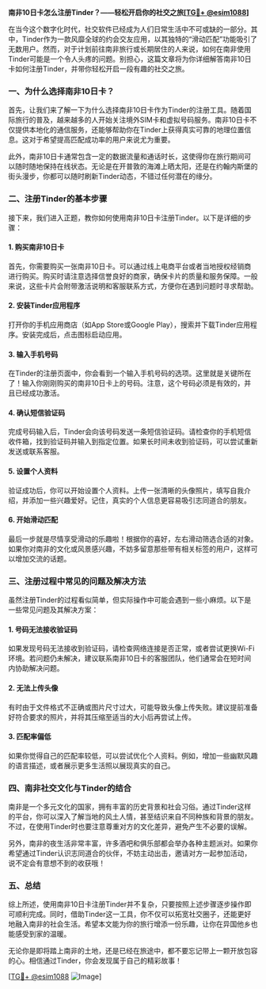 **南非10日卡怎么注册Tinder？——轻松开启你的社交之旅[[TG💪+ @esim1088](https://t.me/s/esim1088)]**

在当今这个数字化时代，社交软件已经成为人们日常生活中不可或缺的一部分。其中，Tinder作为一款风靡全球的约会交友应用，以其独特的“滑动匹配”功能吸引了无数用户。然而，对于计划前往南非旅行或长期居住的人来说，如何在南非使用Tinder可能是一个令人头疼的问题。别担心，这篇文章将为你详细解答南非10日卡如何注册Tinder，并带你轻松开启一段有趣的社交之旅。

### **一、为什么选择南非10日卡？**

首先，让我们来了解一下为什么选择南非10日卡作为Tinder的注册工具。随着国际旅行的普及，越来越多的人开始关注境外SIM卡和虚拟号码服务。南非10日卡不仅提供本地化的通信服务，还能够帮助你在Tinder上获得真实可靠的地理位置信息。这对于希望提高匹配成功率的用户来说尤为重要。

此外，南非10日卡通常包含一定的数据流量和通话时长，这使得你在旅行期间可以随时随地保持在线状态。无论是在开普敦的海滩上晒太阳，还是在约翰内斯堡的街头漫步，你都可以随时刷新Tinder动态，不错过任何潜在的缘分。

### **二、注册Tinder的基本步骤**

接下来，我们进入正题，教你如何使用南非10日卡注册Tinder。以下是详细的步骤：

#### **1. 购买南非10日卡**
首先，你需要购买一张南非10日卡。可以通过线上电商平台或者当地授权经销商进行购买。购买时请注意选择信誉良好的商家，确保卡片的质量和服务保障。一般来说，这些卡片会附带激活说明和客服联系方式，方便你在遇到问题时寻求帮助。

#### **2. 安装Tinder应用程序**
打开你的手机应用商店（如App Store或Google Play），搜索并下载Tinder应用程序。安装完成后，点击图标启动应用。

#### **3. 输入手机号码**
在Tinder的注册页面中，你会看到一个输入手机号码的选项。这里就是关键所在了！输入你刚刚购买的南非10日卡上的号码。注意，这个号码必须是有效的，并且已经成功激活。

#### **4. 确认短信验证码**
完成号码输入后，Tinder会向该号码发送一条短信验证码。请检查你的手机短信收件箱，找到验证码并输入到指定位置。如果长时间未收到验证码，可以尝试重新发送或联系客服。

#### **5. 设置个人资料**
验证成功后，你可以开始设置个人资料。上传一张清晰的头像照片，填写自我介绍，并添加一些兴趣爱好。记住，真实的个人信息更容易吸引志同道合的朋友。

#### **6. 开始滑动匹配**
最后一步就是尽情享受滑动的乐趣啦！根据你的喜好，左右滑动筛选合适的对象。如果你对南非的文化或风景感兴趣，不妨多留意那些带有相关标签的用户，这样可以增加交流的话题。

### **三、注册过程中常见的问题及解决方法**

虽然注册Tinder的过程看似简单，但实际操作中可能会遇到一些小麻烦。以下是一些常见问题及其解决方案：

#### **1. 号码无法接收验证码**
如果发现号码无法接收到验证码，请检查网络连接是否正常，或者尝试更换Wi-Fi环境。若问题仍未解决，建议联系南非10日卡的客服团队，他们通常会在短时间内协助解决问题。

#### **2. 无法上传头像**
有时由于文件格式不正确或图片尺寸过大，可能导致头像上传失败。建议提前准备好符合要求的照片，并将其压缩至适当的大小后再尝试上传。

#### **3. 匹配率偏低**
如果你觉得自己的匹配率较低，可以尝试优化个人资料。例如，增加一些幽默风趣的语言描述，或者展示更多生活照以展现真实的自己。

### **四、南非社交文化与Tinder的结合**

南非是一个多元文化的国家，拥有丰富的历史背景和社会习俗。通过Tinder这样的平台，你可以深入了解当地的风土人情，甚至结识来自不同种族和背景的朋友。不过，在使用Tinder时也要注意尊重对方的文化差异，避免产生不必要的误解。

另外，南非的夜生活非常丰富，许多酒吧和俱乐部都会举办各种主题派对。如果你希望通过Tinder认识志同道合的伙伴，不妨主动出击，邀请对方一起参加活动，说不定会有意想不到的收获哦！

### **五、总结**

综上所述，使用南非10日卡注册Tinder并不复杂，只要按照上述步骤逐步操作即可顺利完成。同时，借助Tinder这一工具，你不仅可以拓宽社交圈子，还能更好地融入南非的社会生活。希望本文能为你的旅行增添一份乐趣，让你在异国他乡也能感受到家的温暖。

无论你是即将踏上南非的土地，还是已经在旅途中，都不要忘记带上一颗开放包容的心。相信通过Tinder，你会发现属于自己的精彩故事！

[[TG💪+ @esim1088](https://t.me/s/esim1088) ![Image](https://i.postimg.cc/4NQfJmqS/Snipaste-2025-05-13-00-14-12.png)]